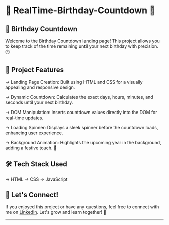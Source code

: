 
# 🎉 RealTime-Birthday-Countdown 🎉

## 🎂 Birthday Countdown

Welcome to the Birthday Countdown landing page! This project allows you to keep track of the time remaining until your next birthday with precision. 🕒

## 🚀 Project Features

→ Landing Page Creation: Built using HTML and CSS for a visually appealing and responsive design.

→ Dynamic Countdown: Calculates the exact days, hours, minutes, and seconds until your next birthday.

→ DOM Manipulation: Inserts countdown values directly into the DOM for real-time updates.

→ Loading Spinner: Displays a sleek spinner before the countdown loads, enhancing user experience.

→ Background Animation: Highlights the upcoming year in the background, adding a festive touch. 🎉

## 🛠️ Tech Stack Used

→ HTML
→ CSS
→ JavaScript

## 🤝 Let's Connect!

If you enjoyed this project or have any questions, feel free to connect with me on [LinkedIn](https://www.linkedin.com/in/-kartikjain/). Let's grow and learn together! 🌟

---